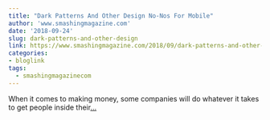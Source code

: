 ```yaml
---
title: "Dark Patterns And Other Design No-Nos For Mobile"
author: 'www.smashingmagazine.com'
date: '2018-09-24'
slug: dark-patterns-and-other-design
link: https://www.smashingmagazine.com/2018/09/dark-patterns-and-other-design-no-nos-for-mobile/
categories:
- bloglink
tags:
  - smashingmagazinecom
---
```


When it comes to making money, some companies will do whatever it takes to get people inside their[... <i class="fas fa-external-link-alt"></i>](https://www.smashingmagazine.com/2018/09/dark-patterns-and-other-design-no-nos-for-mobile/)

